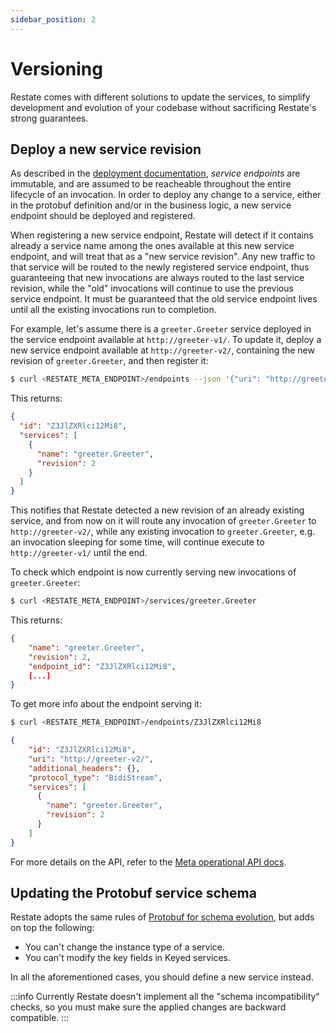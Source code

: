 ```yaml
---
sidebar_position: 2
---
```


# Versioning

Restate comes with different solutions to update the services, to simplify development and evolution of your codebase without sacrificing Restate's strong guarantees.

## Deploy a new service revision

As described in the [deployment documentation](./deployment.md#deploying-services), *service endpoints* are immutable, and are assumed to be reacheable throughout the entire lifecycle of an invocation. In order to deploy any change to a service, either in the protobuf definition and/or in the business logic, a new service endpoint should be deployed and registered.

When registering a new service endpoint, Restate will detect if it contains already a service name among the ones available at this new service endpoint, and will treat that as a "new service revision". Any new traffic to that service will be routed to the newly registered service endpoint, thus guaranteeing that new invocations are always routed to the last service revision, while the "old" invocations will continue to use the previous service endpoint. It must be guaranteed that the old service endpoint lives until all the existing invocations run to completion. 

For example, let's assume there is a `greeter.Greeter` service deployed in the service endpoint available at `http://greeter-v1/`. To update it, deploy a new service endpoint available at `http://greeter-v2/`, containing the new revision of `greeter.Greeter`, and then register it:

```bash
$ curl <RESTATE_META_ENDPOINT>/endpoints --json '{"uri": "http://greeter-v2/"}'
```

This returns:

```json
{
  "id": "Z3JlZXRlci12Mi8",
  "services": [
    {
      "name": "greeter.Greeter",
      "revision": 2
    }
  ]
}
```

This notifies that Restate detected a new revision of an already existing service, and from now on it will route any invocation of `greeter.Greeter` to `http://greeter-v2/`, while any existing invocation to `greeter.Greeter`, e.g. an invocation sleeping for some time, will continue execute to `http://greeter-v1/` until the end.

To check which endpoint is now currently serving new invocations of `greeter.Greeter`:

```bash
$ curl <RESTATE_META_ENDPOINT>/services/greeter.Greeter
```

This returns:

```json
{
    "name": "greeter.Greeter",
    "revision": 2,
    "endpoint_id": "Z3JlZXRlci12Mi8",
    [...]
}
```

To get more info about the endpoint serving it:

```bash
$ curl <RESTATE_META_ENDPOINT>/endpoints/Z3JlZXRlci12Mi8
```

```json
{
    "id": "Z3JlZXRlci12Mi8",
    "uri": "http://greeter-v2/",
    "additional_headers": {},
    "protocol_type": "BidiStream",
    "services": [
      {
        "name": "greeter.Greeter",
        "revision": 2
      }
    ]
}
```

For more details on the API, refer to the [Meta operational API docs](./meta-rest-api.mdx#tag/service_endpoint/operation/create_service_endpoint).

## Updating the Protobuf service schema

Restate adopts the same rules of [Protobuf for schema evolution](https://protobuf.dev/programming-guides/dos-donts/), but adds on top the following:

* You can't change the instance type of a service.
* You can't modify the key fields in Keyed services.

In all the aforementioned cases, you should define a new service instead.

:::info
Currently Restate doesn't implement all the "schema incompatibility" checks, so you must make sure the applied changes are backward compatible. 
:::
